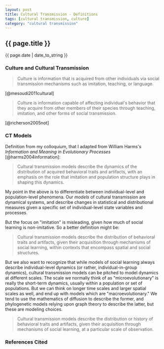 ```yaml
---
layout: post
title: Cultural Transmission - Definitions
tags: [cultural transmission, culture]
category: "cultural transmission"
---
```


{{ page.title }}
----------------

<div class="publish_date">
{{ page.date | date_to_string }}
</div>

### Culture and Cultural Transmission ###

> Culture is information that is acquired from other individuals via social transmission mechanisms such as imitation, teaching, or language.

[@mesoudi2011cultural] 

> Culture is information capable of affecting individual's behavior that they acquire from other members of their species through teaching, 
> imitation, and other forms of social transmission.

[@richerson2005not]

### CT Models ###

Definition from my colloquium, that I adapted from William Harms's  _Information and Meaning in Evolutionary Processes_ [@harms2004information]:

>Cultural transmission models describe the dynamics of the distribution of acquired behavioral traits and artifacts, with an emphasis on the role that imitation and population structure plays in shaping this dynamics.

My point in the above is to differentiate between individual-level and population-level phenomena.  Our _models_ of cultural transmission are dynamical systems, and describe changes in statistical and distributional measures given a specific set of individual-level state variables and processes.  

But the focus on "imitation" is misleading, given how much of social learning is non-imitative.  So a better definition might be:

> Cultural transmission models describe the distribution of  behavioral traits and artifacts, given their acquisition through mechanisms of social learning, within contexts that encompass spatial and social structures.  

But we also want to recognize that while models of social learning always describe individual-level dynamics (or rather, individual-in-group dynamics), cultural transmission models can be pitched to model dynamics at different scales.  The scale we normally think of as "microevolutionary" is really the short-term dynamics, usually within a population or set of populations.  But we can think on longer time scales and larger spatial scales as well, and end up with models which are "macroevolutionary."  We tend to use the mathematics of diffusion to describe the former, and phylogenetic models relying upon graph theory to describe the latter, but these are modeling choices.  

> Cultural transmission models describe the distribution or history of behavioral traits and artifacts, given their acquisition through mechanisms of social learning, at a particular scale of observation.  

### References Cited ###

